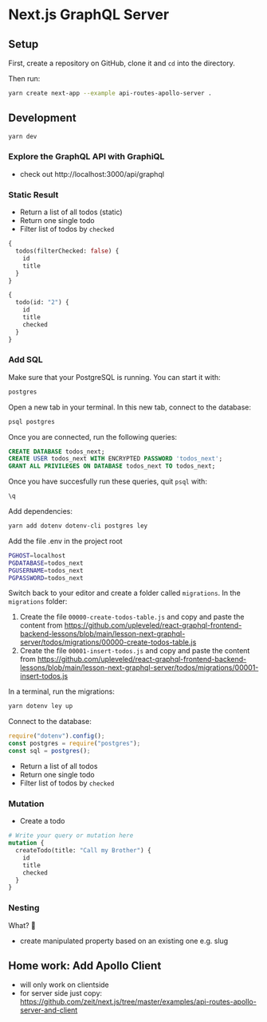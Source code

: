 # Next.js GraphQL Server

## Setup

First, create a repository on GitHub, clone it and `cd` into the directory.

Then run:

```sh
yarn create next-app --example api-routes-apollo-server .
```

## Development

```sh
yarn dev
```

### Explore the GraphQL API with GraphiQL

- check out http://localhost:3000/api/graphql

### Static Result

- Return a list of all todos (static)
- Return one single todo
- Filter list of todos by `checked`

```graphql
{
  todos(filterChecked: false) {
    id
    title
  }
}
```

```graphql
{
  todo(id: "2") {
    id
    title
    checked
  }
}
```

### Add SQL

Make sure that your PostgreSQL is running. You can start it with:

```sh
postgres
```

Open a new tab in your terminal. In this new tab, connect to the database:

```sh
psql postgres
```

Once you are connected, run the following queries:

```sql
CREATE DATABASE todos_next;
CREATE USER todos_next WITH ENCRYPTED PASSWORD 'todos_next';
GRANT ALL PRIVILEGES ON DATABASE todos_next TO todos_next;
```

Once you have succesfully run these queries, quit `psql` with:

```bash
\q
```

Add dependencies:

```sh
yarn add dotenv dotenv-cli postgres ley
```

Add the file .env in the project root

```sh
PGHOST=localhost
PGDATABASE=todos_next
PGUSERNAME=todos_next
PGPASSWORD=todos_next
```

Switch back to your editor and create a folder called `migrations`. In the `migrations` folder:

1. Create the file `00000-create-todos-table.js` and copy and paste the content from https://github.com/upleveled/react-graphql-frontend-backend-lessons/blob/main/lesson-next-graphql-server/todos/migrations/00000-create-todos-table.js
2. Create the file `00001-insert-todos.js` and copy and paste the content from https://github.com/upleveled/react-graphql-frontend-backend-lessons/blob/main/lesson-next-graphql-server/todos/migrations/00001-insert-todos.js

In a terminal, run the migrations:

```sh
yarn dotenv ley up
```

Connect to the database:

```js
require("dotenv").config();
const postgres = require("postgres");
const sql = postgres();
```

- Return a list of all todos
- Return one single todo
- Filter list of todos by `checked`

### Mutation

- Create a todo

```graphql
# Write your query or mutation here
mutation {
  createTodo(title: "Call my Brother") {
    id
    title
    checked
  }
}
```

### Nesting

What? 🤯

- create manipulated property based on an existing one e.g. slug

## Home work: Add Apollo Client

- will only work on clientside
- for server side just copy: https://github.com/zeit/next.js/tree/master/examples/api-routes-apollo-server-and-client
